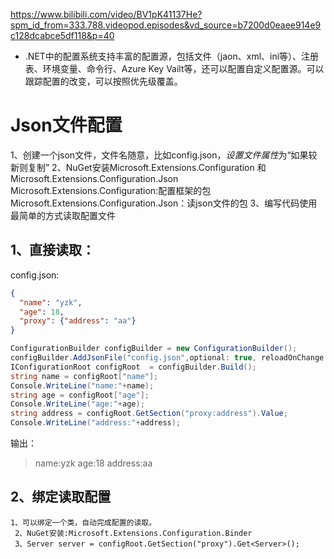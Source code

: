 https://www.bilibili.com/video/BV1pK41137He?spm_id_from=333.788.videopod.episodes&vd_source=b7200d0eaee914e9c128dcabce5df118&p=40

 * .NET中的配置系统支持丰富的配置源，包括文件（jaon、xml、ini等）、注册表、环境变量、命令行、Azure Key Vailt等，还可以配置自定义配置源。可以跟踪配置的改变，可以按照优先级覆盖。
# Json文件配置
1、创建一个json文件，文件名随意，比如config.json，*设置文件属性*为“如果较新则复制”
2、NuGet安装Microsoft.Extensions.Configuration 和 Microsoft.Extensions.Configuration.Json
		Microsoft.Extensions.Configuration:配置框架的包
		 Microsoft.Extensions.Configuration.Json：读json文件的包
3、编写代码使用最简单的方式读取配置文件
## 1、直接读取：
config.json:
```json
{  
  "name": "yzk",  
  "age": 18,  
  "proxy": {"address": "aa"}  
}
```


```c#
ConfigurationBuilder configBuilder = new ConfigurationBuilder();  
configBuilder.AddJsonFile("config.json",optional: true, reloadOnChange: true);  
IConfigurationRoot configRoot  = configBuilder.Build();  
string name = configRoot["name"];  
Console.WriteLine("name:"+name);  
string age = configRoot["age"];  
Console.WriteLine("age:"+age);  
string address = configRoot.GetSection("proxy:address").Value;  
Console.WriteLine("address:"+address);
```
输出：
>name:yzk
age:18
address:aa
## 2、绑定读取配置
	1、可以绑定一个类，自动完成配置的读取。
	 2、NuGet安装:Microsoft.Extensions.Configuration.Binder
	 3、Server server = configRoot.GetSection("proxy").Get<Server>();
	